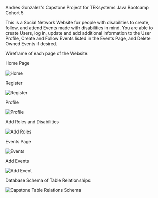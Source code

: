 Andres Gonzalez's Capstone Project for TEKsystems Java Bootcamp Cohort 5

This is a Social Network Website for people with disabilities to create, follow, and attend Events made with disabilities in mind.
You are able to create Users, log in, update and add additional information to the User Profile, Create and Follow Events listed in the Events Page, and Delete Owned Events if desired.

Wireframe of each page of the Website:

Home Page

![Home](https://user-images.githubusercontent.com/103666412/176015134-e0daa043-4f5a-4c34-8c8d-75efe74e25d5.png)

Register

![Register](https://user-images.githubusercontent.com/103666412/176015195-e6e31519-bed6-42c3-8a95-52ca14371d9d.png)

Profile

![Profile](https://user-images.githubusercontent.com/103666412/176015217-f8e7d687-092a-4f80-bcde-ad8c2b96b413.png)

Add Roles and Disabilities

![Add Roles](https://user-images.githubusercontent.com/103666412/176015257-ca66bf4e-12b6-4186-8a60-81d8f6887802.png)

Events Page

![Events](https://user-images.githubusercontent.com/103666412/176015278-4fa6cbab-a948-4611-996d-eb8c6b946737.png)

Add Events

![Add Event](https://user-images.githubusercontent.com/103666412/176015302-52649c96-c428-4b5a-9afe-a1ea61cf5d38.png)


Database Schema of Table Relationships:

![Capstone Table Relations Schema](https://user-images.githubusercontent.com/103666412/176015380-384bad3b-383b-4e32-8cec-adbe39fa4c38.png)
